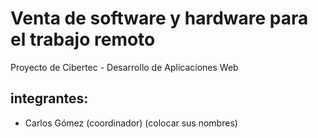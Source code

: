 # Venta de software y hardware para el trabajo remoto
Proyecto de Cibertec - Desarrollo de Aplicaciones Web

## integrantes:
- Carlos Gómez (coordinador)
(colocar sus nombres)
